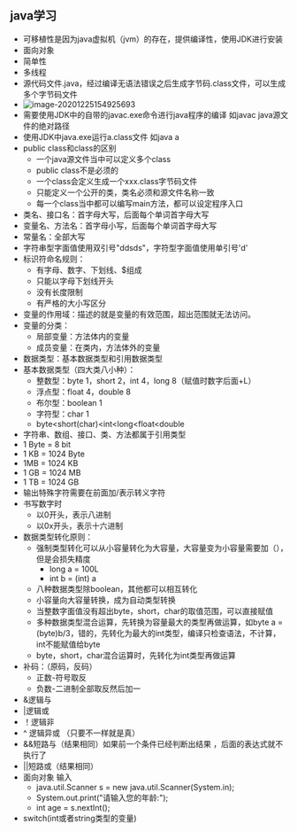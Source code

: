 ## java学习

- 可移植性是因为java虚拟机（jvm）的存在，提供编译性，使用JDK进行安装
- 面向对象
- 简单性
- 多线程
- 源代码文件.java，经过编译无语法错误之后生成字节码.class文件，可以生成多个字节码文件
- ![image-20201225154925693](C:\Users\15975\Desktop\makeDown\image\image-20201225154925693.png)
- 需要使用JDK中的自带的javac.exe命令进行java程序的编译 如javac java源文件的绝对路径
- 使用JDK中java.exe运行a.class文件 如java a
- public class和class的区别
  - 一个java源文件当中可以定义多个class
  - public class不是必须的
  - 一个class会定义生成一个xxx.class字节码文件
  - 只能定义一个公开的类，类名必须和源文件名称一致
  - 每一个class当中都可以编写main方法，都可以设定程序入口
- 类名、接口名：首字母大写，后面每个单词首字母大写
- 变量名、方法名：首字母小写，后面每个单词首字母大写
- 常量名：全部大写
- 字符串型字面值使用双引号"ddsds"，字符型字面值使用单引号'd'
- 标识符命名规则：
  - 有字母、数字、下划线、$组成
  - 只能以字母下划线开头
  - 没有长度限制
  - 有严格的大小写区分
- 变量的作用域：描述的就是变量的有效范围，超出范围就无法访问。
- 变量的分类：
  - 局部变量：方法体内的变量
  - 成员变量：在类内，方法体外的变量
- 数据类型：基本数据类型和引用数据类型
- 基本数据类型（四大类八小种）：
  - 整数型：byte 1，short 2，int 4，long 8（赋值时数字后面+L）
  - 浮点型：float 4，double 8
  - 布尔型：boolean 1
  - 字符型：char 1
  - byte<short(char)<int<long<float<double 
- 字符串、数组、接口、类、方法都属于引用类型
- 1 Byte = 8 bit
- 1 KB = 1024 Byte
- 1MB = 1024 KB
- 1 GB = 1024 MB
- 1 TB = 1024 GB
- 输出特殊字符需要在前面加/表示转义字符
- 书写数字时
  - 以0开头，表示八进制
  - 以0x开头，表示十六进制
- 数据类型转化原则：
  - 强制类型转化可以从小容量转化为大容量，大容量变为小容量需要加（），但是会损失精度
    - long a = 100L
    - int b = (int) a
  - 八种数据类型除boolean，其他都可以相互转化
  - 小容量向大容量转换，成为自动类型转换
  - 当整数字面值没有超出byte，short，char的取值范围，可以直接赋值
  - 多种数据类型混合运算，先转换为容量最大的类型再做运算，如byte a = (byte)b/3，错的，先转化为最大的int类型，编译只检查语法，不计算，int不能赋值给byte
  - byte，short，char混合运算时，先转化为int类型再做运算
- 补码：（原码，反码）
  - 正数-符号取反
  - 负数-二进制全部取反然后加一
- &逻辑与
- |逻辑或
- ！逻辑非
- ^ 逻辑异或 （只要不一样就是真）
- &&短路与（结果相同）如果前一个条件已经判断出结果 ，后面的表达式就不执行了
- ||短路或（结果相同）
- 面向对象 输入
  - java.util.Scanner s = new java.util.Scanner(System.in);
  - System.out.print("请输入您的年龄:");
  - int age = s.nextInt();
- switch(int或者string类型的变量)

